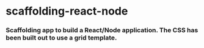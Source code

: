 # scaffolding-react-node

### Scaffolding app to build a React/Node application.  The CSS has been built out to use a grid template.
